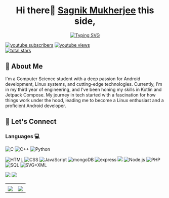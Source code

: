 <link rel="stylesheet" href="https://cdn.jsdelivr.net/gh/devicons/devicon@v2.15.1/devicon.min.css">
<h1 align="center"><font family="outfit">Hi there👋 <a href="https://www.linkedin.com/in/sagnikmukherjee/">Sagnik Mukherjee</a> this side,</font></h1>
<p align="center">
<a href="https://git.io/typing-svg"><img src="https://readme-typing-svg.herokuapp.com?font=Fira+Code&duration=2000&pause=200&color=EBF724&width=435&lines=Native+Android+Dev;Content+Creator;Freelancer" alt="Typing SVG" /></a></p>


<p align="left">
      <a href="https://www.youtube.com/c/technotrove?sub_confirmation=1">
         <img alt="youtube subscribers" title="Subscribe to my YouTube channel" src="https://custom-icon-badges.demolab.com/youtube/channel/subscribers/UCHYT8CbDk-oCBaVdyjIePNQ?color=%23E05D44&label=SUBSCRIBE&logo=video&logoColor=white&style=for-the-badge&labelColor=CE4630"/></a> 
      <a href="https://www.youtube.com/c/technotrove">
         <img alt="youtube views" title="YouTube views" src="https://custom-icon-badges.demolab.com/youtube/channel/views/UCHYT8CbDk-oCBaVdyjIePNQ?color=%23E1AD0E&logo=eye&logoColor=white&style=for-the-badge&labelColor=C79600"/></a> <br>
  
  <a href="https://github.com/itssagnikmukherjee?tab=repositories&sort=stargazers">
         <img alt="total stars" title="Total stars on GitHub" src="https://custom-icon-badges.demolab.com/github/stars/itssagnikmukherjee?color=55960c&style=for-the-badge&labelColor=488207&logo=star"/></a>
  
   </p>

## 🚀 About Me
<p>
      I'm a Computer Science student with a deep passion for Android development, Linux systems, and cutting-edge technologies. Currently, I'm in my third year of engineering, and I’ve been honing my skills in Kotlin and Jetpack Compose. My journey in tech started with a fascination for how things work under the hood, leading me to become a Linux enthusiast and a proficient Android developer.
</p>

## 🤝 Let's Connect



### Languages 💻

<p>
<img alt="C" src="https://custom-icon-badges.demolab.com/badge/C-03599C.svg?logo=c-in-hexagon&logoColor=white">
 <img alt="C++" src="https://custom-icon-badges.demolab.com/badge/C++-9C033A.svg?logo=cpp2&logoColor=white">
 <img alt="Python" src="https://img.shields.io/badge/Python-14354C.svg?logo=python&logoColor=white">
      
 </p>
 
 <p>
<img alt="HTML" src="https://img.shields.io/badge/HTML-E34F26.svg?logo=html5&logoColor=white">
<img alt="CSS" src="https://img.shields.io/badge/CSS-1572B6.svg?logo=css3&logoColor=white">
<img alt="JavaScript" src="https://img.shields.io/badge/JavaScript-F7DF1E.svg?logo=javascript&logoColor=black">
<img alt="mongoDB" src="https://img.shields.io/badge/mongodb-%2347A248.svg?logo=mongodb&logoColor=white">
<img alt="express" src="https://img.shields.io/badge/express-%23000000.svg?logo=express&logoColor=white">
<img src="https://img.shields.io/badge/react-%2361DAFB.svg?&logo=react&logoColor=black">
<img alt="Node.js" src="https://img.shields.io/badge/Node.js-43853D.svg?logo=node.js&logoColor=white">
<img alt="PHP" src="https://img.shields.io/badge/PHP-777BB4.svg?logo=php&logoColor=white">
 <img alt="SQL" src="https://custom-icon-badges.demolab.com/badge/SQL-025E8C.svg?logo=database&logoColor=white">
 <img alt="SVG+XML" src="https://img.shields.io/badge/SVG%2BXML-e0982c.svg?logo=svg&logoColor=white">
   
</p>

<p>
<img src="https://img.shields.io/badge/tailwind%20css-%2338B2AC.svg?&logo=tailwind%20css&logoColor=white">
<img src="https://img.shields.io/badge/sass-%23CC6699.svg?&logo=sass&logoColor=white">

</p>


<table border="0">
  <tr>
    <td><img align="center" src="https://github-readme-stats.vercel.app/api?username=itssagnikmukherjee&show_icons=true&theme=dark&locale=en" alt="" /></td>
    <td><img src="https://github-readme-stats.vercel.app/api/top-langs?username=itssagnikmukherjee&show_icons=true&theme=dark&locale=en&layout=compact" alt="" /></td>
  </tr>
      <tr>
            <td><img src="https://github-profile-summary-cards.vercel.app/api/cards/profile-details?username=itssagnikmukherjee&theme=tokyonight"></td>
            <td><img src="https://github-readme-streak-stats.herokuapp.com/?user=itssagnikmukherjee&theme=tokyonight"></td>
      </tr>
</table>
